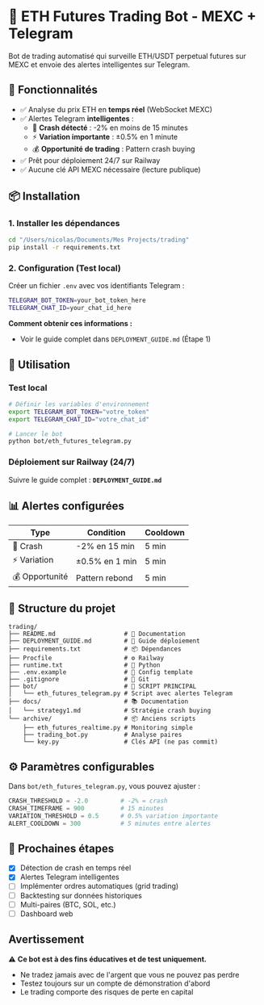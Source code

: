 # 🤖 ETH Futures Trading Bot - MEXC + Telegram

Bot de trading automatisé qui surveille ETH/USDT perpetual futures sur MEXC et envoie des alertes intelligentes sur Telegram.

## 🎯 Fonctionnalités

- ✅ Analyse du prix ETH en **temps réel** (WebSocket MEXC)
- ✅ Alertes Telegram **intelligentes** :
  - 🔴 **Crash détecté** : -2% en moins de 15 minutes
  - ⚡ **Variation importante** : ±0.5% en 1 minute
  - 💰 **Opportunité de trading** : Pattern crash buying
- ✅ Prêt pour déploiement 24/7 sur Railway
- ✅ Aucune clé API MEXC nécessaire (lecture publique)

## 📦 Installation

### 1. Installer les dépendances

```bash
cd "/Users/nicolas/Documents/Mes Projects/trading"
pip install -r requirements.txt
```

### 2. Configuration (Test local)

Créer un fichier `.env` avec vos identifiants Telegram :

```bash
TELEGRAM_BOT_TOKEN=your_bot_token_here
TELEGRAM_CHAT_ID=your_chat_id_here
```

**Comment obtenir ces informations :**
- Voir le guide complet dans `DEPLOYMENT_GUIDE.md` (Étape 1)

## 🚀 Utilisation

### Test local

```bash
# Définir les variables d'environnement
export TELEGRAM_BOT_TOKEN="votre_token"
export TELEGRAM_CHAT_ID="votre_chat_id"

# Lancer le bot
python bot/eth_futures_telegram.py
```

### Déploiement sur Railway (24/7)

Suivre le guide complet : **`DEPLOYMENT_GUIDE.md`**

## 📊 Alertes configurées

| Type | Condition | Cooldown |
|------|-----------|----------|
| 🔴 Crash | -2% en 15 min | 5 min |
| ⚡ Variation | ±0.5% en 1 min | 5 min |
| 💰 Opportunité | Pattern rebond | 5 min |

## 📁 Structure du projet

```
trading/
├── README.md                   # 📖 Documentation
├── DEPLOYMENT_GUIDE.md         # 🚀 Guide déploiement
├── requirements.txt            # 📦 Dépendances
├── Procfile                    # ⚙️ Railway
├── runtime.txt                 # 🐍 Python
├── .env.example                # 🔐 Config template
├── .gitignore                  # 🚫 Git
├── bot/                        # 🤖 SCRIPT PRINCIPAL
│   └── eth_futures_telegram.py # Script avec alertes Telegram
├── docs/                       # 📚 Documentation
│   └── strategy1.md            # Stratégie crash buying
└── archive/                    # 📦 Anciens scripts
    ├── eth_futures_realtime.py # Monitoring simple
    ├── trading_bot.py          # Analyse paires
    └── key.py                  # Clés API (ne pas commit)
```

## ⚙️ Paramètres configurables

Dans `bot/eth_futures_telegram.py`, vous pouvez ajuster :

```python
CRASH_THRESHOLD = -2.0         # -2% = crash
CRASH_TIMEFRAME = 900          # 15 minutes
VARIATION_THRESHOLD = 0.5      # 0.5% variation importante
ALERT_COOLDOWN = 300           # 5 minutes entre alertes
```

## 🎯 Prochaines étapes

- [x] Détection de crash en temps réel
- [x] Alertes Telegram intelligentes
- [ ] Implémenter ordres automatiques (grid trading)
- [ ] Backtesting sur données historiques
- [ ] Multi-paires (BTC, SOL, etc.)
- [ ] Dashboard web

## Avertissement

⚠️ **Ce bot est à des fins éducatives et de test uniquement.**

- Ne tradez jamais avec de l'argent que vous ne pouvez pas perdre
- Testez toujours sur un compte de démonstration d'abord
- Le trading comporte des risques de perte en capital

